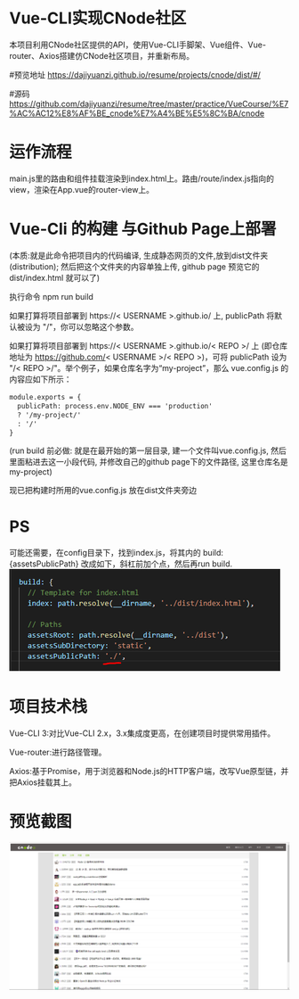 # Vue-CLI实现CNode社区
本项目利用CNode社区提供的API，使用Vue-CLI手脚架、Vue组件、Vue-router、Axios搭建仿CNode社区项目，并重新布局。

#预览地址
https://dajiyuanzi.github.io/resume/projects/cnode/dist/#/

#源码
https://github.com/dajiyuanzi/resume/tree/master/practice/VueCourse/%E7%AC%AC12%E8%AF%BE_cnode%E7%A4%BE%E5%8C%BA/cnode

# 运作流程
main.js里的路由和组件挂载渲染到index.html上。路由/route/index.js指向的view，渲染在App.vue的router-view上。


# Vue-Cli 的构建 与Github Page上部署 
(本质:就是此命令把项目内的代码编译, 生成静态网页的文件,放到dist文件夹(distribution); 然后把这个文件夹的内容单独上传, github page 预览它的 dist/index.html 就可以了)

执行命令 npm run build

如果打算将项目部署到 https://< USERNAME >.github.io/ 上, publicPath 将默认被设为 "/"，你可以忽略这个参数。

如果打算将项目部署到 https://< USERNAME >.github.io/< REPO >/ 上 (即仓库地址为 https://github.com/< USERNAME >/< REPO >)，可将 publicPath 设为 "/< REPO >/"。举个例子，如果仓库名字为“my-project”，那么 vue.config.js 的内容应如下所示：
```
module.exports = {
  publicPath: process.env.NODE_ENV === 'production'
  ? '/my-project/'
  : '/'
}
```
(run build 前必做:  就是在最开始的第一层目录, 建一个文件叫vue.config.js, 然后里面粘进去这一小段代码, 并修改自己的github page下的文件路径, 这里仓库名是my-project)

现已把构建时所用的vue.config.js 放在dist文件夹旁边

# PS
可能还需要，在config目录下，找到index.js，将其内的 build:{assetsPublicPath} 改成如下，斜杠前加个点，然后再run build.
![path_fix](https://github.com/dajiyuanzi/resume/blob/master/projects/cnode/path_fix.png)

# 项目技术栈
Vue-CLI 3:对比Vue-CLI 2.x，3.x集成度更高，在创建项目时提供常用插件。

Vue-router:进行路径管理。

Axios:基于Promise，用于浏览器和Node.js的HTTP客户端，改写Vue原型链，并把Axios挂载其上。

# 预览截图
![cnode](https://github.com/dajiyuanzi/resume/blob/master/projects/cnode/cnode.PNG)

